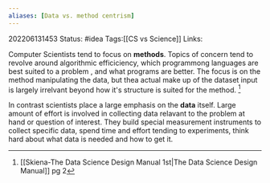 ```yaml
---
aliases: [Data vs. method centrism]
---
```

202206131453
Status: #idea
Tags:[[CS vs Science]] 
Links:

Computer Scientists tend to focus on **methods**. Topics of concern tend to revolve around algorithmic efficiciency, which programmong languages are best suited to a problem , and what programs are better. The focus is on the method manipulating the data, but thea actual make up of the dataset input is largely irrelvant beyond how it's structure is suited for the method. [^1]

In contrast scientists place a large emphasis on the **data** itself. Large amount of effort is involved in collecting data relavant to the problem at hand or question of interest. They build special measurement instruments to collect specific data, spend time and effort tending to experiments,  think hard about what data is needed and how to get it.

[^1]:[[Skiena-The Data Science  Design Manual 1st|The Data Science Design Manual]] pg 2